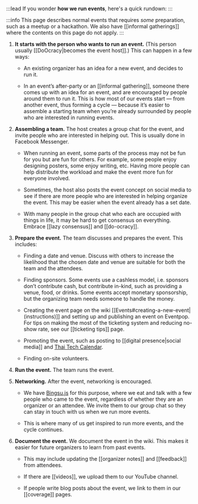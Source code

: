 :::lead
If you wonder **how we run events**, here's a quick rundown:
:::

:::info
This page describes normal events that requires _some_ preparation, such as a meetup or a hackathon. We also have [[informal gatherings]] where the contents on this page do not apply.
:::

1. **It starts with the person who wants to run an event.** (This person usually [[DoOcracy|becomes the event host]].) This can happen in a few ways:

   - An existing organizer has an idea for a new event, and decides to run it.

   - In an event’s after-party or an [[informal gathering]], someone there comes up with an idea for an event, and are encouraged by people around them to run it. This is how most of our events start — from another event, thus forming a cycle — because it’s easier to assemble a starting team when you’re already surrounded by people who are interested in running events.

2. **Assembling a team.** The host creates a group chat for the event, and invite people who are interested in helping out. This is usually done in Facebook Messenger.

   - When running an event, some parts of the process may not be fun for you but are fun for others. For example, some people enjoy designing posters, some enjoy writing, etc. Having more people can help distribute the workload and make the event more fun for everyone involved.

   - Sometimes, the host also posts the event concept on social media to see if there are more people who are interested in helping organize the event. This may be easier when the event already has a set date.

   - With many people in the group chat who each are occupied with things in life, it may be hard to get consensus on everything. Embrace [[lazy consensus]] and [[do-ocracy]].

3. **Prepare the event.** The team discusses and prepares the event. This includes:

   - Finding a date and venue. Discuss with others to increase the likelihood that the chosen date and venue are suitable for both the team and the attendees.

   - Finding sponsors. Some events use a cashless model, i.e. sponsors don’t contribute cash, but contribute in-kind, such as providing a venue, food, or drinks. Some events accept monetary sponsorship, but the organizing team needs someone to handle the money.

   - Creating the event page on the wiki [[Events#creating-a-new-event|(instructions)]] and setting up and publishing an event on Eventpop. For tips on making the most of the ticketing system and reducing no-show rate, see our [[ticketing tips]] page.

   - Promoting the event, such as posting to [[digital presence|social media]] and [Thai Tech Calendar](https://th.techcal.dev/).

   - Finding on-site volunteers.

4. **Run the event.** The team runs the event.

5. **Networking.** After the event, networking is encouraged.

   - We have [Bingsu.js](https://bingsu.js.org/) for this purpose, where we eat and talk with a few people who came to the event, regardless of whether they are an organizer or an attendee. We invite them to our group chat so they can stay in touch with us when we run more events.

   - This is where many of us get inspired to run more events, and the cycle continues.

6. **Document the event.** We document the event in the wiki. This makes it easier for future organizers to learn from past events.

   - This may include updating the [[organizer notes]] and [[feedback]] from attendees.

   - If there are [[videos]], we upload them to our YouTube channel.

   - If people write blog posts about the event, we link to them in our [[coverage]] pages.
